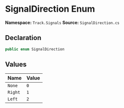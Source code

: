 # SignalDirection Enum

**Namespace:** `Track.Signals`
**Source:** `SignalDirection.cs`

## Declaration

```csharp
public enum SignalDirection
```

## Values

| Name | Value |
|------|-------|
| `None` | `0` |
| `Right` | `1` |
| `Left` | `2` |

